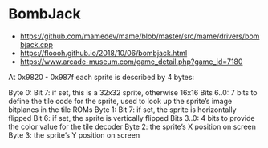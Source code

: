 # BombJack

* https://github.com/mamedev/mame/blob/master/src/mame/drivers/bombjack.cpp
* https://floooh.github.io/2018/10/06/bombjack.html
* https://www.arcade-museum.com/game_detail.php?game_id=7180


At 0x9820 - 0x987f each sprite is described by 4 bytes:

Byte 0:
Bit 7: if set, this is a 32x32 sprite, otherwise 16x16
Bits 6..0: 7 bits to define the tile code for the sprite, used to look up the sprite’s image bitplanes in the tile ROMs
Byte 1:
Bit 7: if set, the sprite is horizontally flipped
Bit 6: if set, the sprite is vertically flipped
Bits 3..0: 4 bits to provide the color value for the tile decoder
Byte 2: the sprite’s X position on screen
Byte 3: the sprite’s Y position on screen
